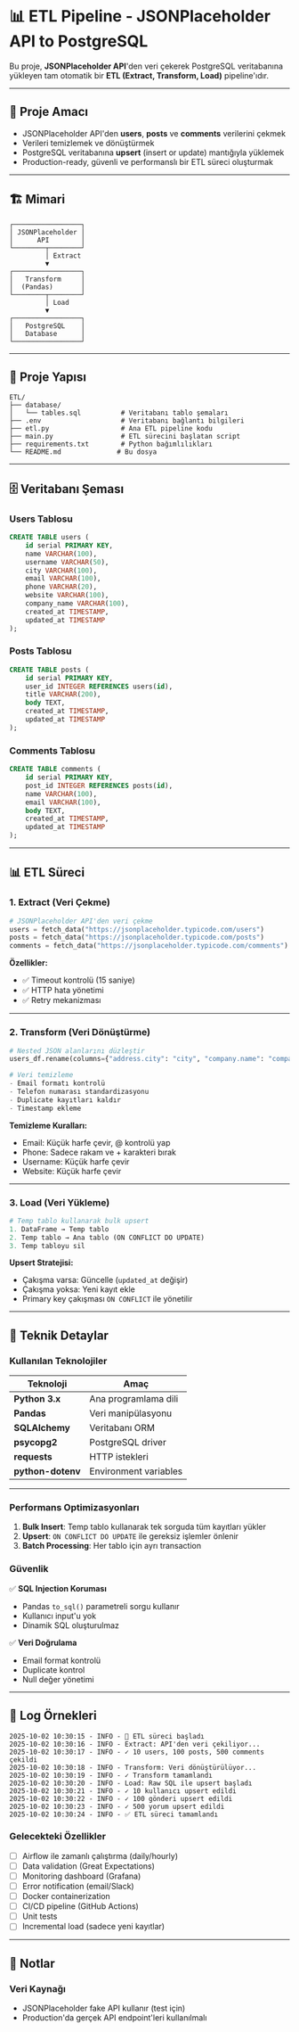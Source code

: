# 📊 ETL Pipeline - JSONPlaceholder API to PostgreSQL

Bu proje, **JSONPlaceholder API**'den veri çekerek PostgreSQL veritabanına yükleyen tam otomatik bir **ETL (Extract, Transform, Load)** pipeline'ıdır.

---

## 🎯 Proje Amacı

- JSONPlaceholder API'den **users**, **posts** ve **comments** verilerini çekmek
- Verileri temizlemek ve dönüştürmek
- PostgreSQL veritabanına **upsert** (insert or update) mantığıyla yüklemek
- Production-ready, güvenli ve performanslı bir ETL süreci oluşturmak

---

## 🏗️ Mimari

```
┌─────────────────┐
│ JSONPlaceholder │
│      API        │
└────────┬────────┘
         │ Extract
         ▼
┌─────────────────┐
│   Transform     │
│  (Pandas)       │
└────────┬────────┘
         │ Load
         ▼
┌─────────────────┐
│   PostgreSQL    │
│   Database      │
└─────────────────┘
```

---

## 📂 Proje Yapısı

```
ETL/
├── database/
│   └── tables.sql          # Veritabanı tablo şemaları
├── .env                    # Veritabanı bağlantı bilgileri
├── etl.py                  # Ana ETL pipeline kodu
├── main.py                 # ETL sürecini başlatan script
├── requirements.txt        # Python bağımlılıkları
└── README.md              # Bu dosya
```

---

## 🗄️ Veritabanı Şeması

### Users Tablosu
```sql
CREATE TABLE users (
    id serial PRIMARY KEY,
    name VARCHAR(100),
    username VARCHAR(50),
    city VARCHAR(100),
    email VARCHAR(100),
    phone VARCHAR(20),
    website VARCHAR(100),
    company_name VARCHAR(100),
    created_at TIMESTAMP,
    updated_at TIMESTAMP
);
```

### Posts Tablosu
```sql
CREATE TABLE posts (
    id serial PRIMARY KEY,
    user_id INTEGER REFERENCES users(id),
    title VARCHAR(200),
    body TEXT,
    created_at TIMESTAMP,
    updated_at TIMESTAMP
);
```

### Comments Tablosu
```sql
CREATE TABLE comments (
    id serial PRIMARY KEY,
    post_id INTEGER REFERENCES posts(id),
    name VARCHAR(100),
    email VARCHAR(100),
    body TEXT,
    created_at TIMESTAMP,
    updated_at TIMESTAMP
);
```

---


## 📊 ETL Süreci

### 1. **Extract (Veri Çekme)**

```python
# JSONPlaceholder API'den veri çekme
users = fetch_data("https://jsonplaceholder.typicode.com/users")
posts = fetch_data("https://jsonplaceholder.typicode.com/posts")
comments = fetch_data("https://jsonplaceholder.typicode.com/comments")
```

**Özellikler:**
- ✅ Timeout kontrolü (15 saniye)
- ✅ HTTP hata yönetimi
- ✅ Retry mekanizması

---

### 2. **Transform (Veri Dönüştürme)**

```python
# Nested JSON alanlarını düzleştir
users_df.rename(columns={"address.city": "city", "company.name": "company_name"})

# Veri temizleme
- Email formatı kontrolü
- Telefon numarası standardizasyonu
- Duplicate kayıtları kaldır
- Timestamp ekleme
```

**Temizleme Kuralları:**
- Email: Küçük harfe çevir, @ kontrolü yap
- Phone: Sadece rakam ve + karakteri bırak
- Username: Küçük harfe çevir
- Website: Küçük harfe çevir

---

### 3. **Load (Veri Yükleme)**

```python
# Temp tablo kullanarak bulk upsert
1. DataFrame → Temp tablo
2. Temp tablo → Ana tablo (ON CONFLICT DO UPDATE)
3. Temp tabloyu sil
```

**Upsert Stratejisi:**
- Çakışma varsa: Güncelle (`updated_at` değişir)
- Çakışma yoksa: Yeni kayıt ekle
- Primary key çakışması `ON CONFLICT` ile yönetilir

---

## 🔧 Teknik Detaylar

### Kullanılan Teknolojiler

| Teknoloji | Amaç |
|-----------|------|
| **Python 3.x** | Ana programlama dili |
| **Pandas** | Veri manipülasyonu |
| **SQLAlchemy** | Veritabanı ORM |
| **psycopg2** | PostgreSQL driver |
| **requests** | HTTP istekleri |
| **python-dotenv** | Environment variables |

---

### Performans Optimizasyonları

1. **Bulk Insert**: Temp tablo kullanarak tek sorguda tüm kayıtları yükler
2. **Upsert**: `ON CONFLICT DO UPDATE` ile gereksiz işlemler önlenir
3. **Batch Processing**: Her tablo için ayrı transaction



### Güvenlik

✅ **SQL Injection Koruması**
- Pandas `to_sql()` parametreli sorgu kullanır
- Kullanıcı input'u yok
- Dinamik SQL oluşturulmaz

✅ **Veri Doğrulama**
- Email format kontrolü
- Duplicate kontrol
- Null değer yönetimi

---

## 📝 Log Örnekleri

```
2025-10-02 10:30:15 - INFO - 🚀 ETL süreci başladı
2025-10-02 10:30:16 - INFO - Extract: API'den veri çekiliyor...
2025-10-02 10:30:17 - INFO - ✓ 10 users, 100 posts, 500 comments çekildi
2025-10-02 10:30:18 - INFO - Transform: Veri dönüştürülüyor...
2025-10-02 10:30:19 - INFO - ✓ Transform tamamlandı
2025-10-02 10:30:20 - INFO - Load: Raw SQL ile upsert başladı
2025-10-02 10:30:21 - INFO - ✓ 10 kullanıcı upsert edildi
2025-10-02 10:30:22 - INFO - ✓ 100 gönderi upsert edildi
2025-10-02 10:30:23 - INFO - ✓ 500 yorum upsert edildi
2025-10-02 10:30:24 - INFO - ✅ ETL süreci tamamlandı
```



### Gelecekteki Özellikler

- [ ] Airflow ile zamanlı çalıştırma (daily/hourly)
- [ ] Data validation (Great Expectations)
- [ ] Monitoring dashboard (Grafana)
- [ ] Error notification (email/Slack)
- [ ] Docker containerization
- [ ] CI/CD pipeline (GitHub Actions)
- [ ] Unit tests
- [ ] Incremental load (sadece yeni kayıtlar)

---

## 📌 Notlar

### Veri Kaynağı
- JSONPlaceholder fake API kullanır (test için)
- Production'da gerçek API endpoint'leri kullanılmalı





